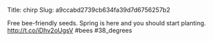 Title: chirp
Slug: a9ccabd2739cb634fa39d7d6756257b2

Free bee-friendly seeds. Spring is here and you should start planting. <a href="http://t.co/iDhv2oUgsV">http://t.co/iDhv2oUgsV</a> #bees #38_degrees

